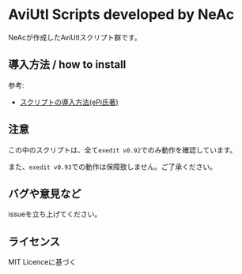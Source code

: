 # AviUtl Scripts  developed by NeAc

NeAcが作成したAviUtlスクリプト群です。


## 導入方法 / how to install

参考:

- [スクリプトの導入方法(ePi氏著)](https://scrapbox.io/aviutl/スクリプトの導入方法)


## 注意

この中のスクリプトは、全て`exedit v0.92`でのみ動作を確認しています。

また、`exedit v0.93`での動作は保障致しません。ご了承ください。


## バグや意見など

issueを立ち上げてください。

## ライセンス

MIT Licenceに基づく
